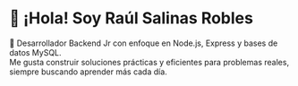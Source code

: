 # 👋 ¡Hola! Soy Raúl Salinas Robles

🎯 Desarrollador Backend Jr con enfoque en Node.js, Express y bases de datos MySQL.  
Me gusta construir soluciones prácticas y eficientes para problemas reales, siempre buscando aprender más cada día.


<!--
**Raulsr97/Raulsr97** is a ✨ _special_ ✨ repository because its `README.md` (this file) appears on your GitHub profile.

Here are some ideas to get you started:

- 🔭 I’m currently working on ...
- 🌱 I’m currently learning ...
- 👯 I’m looking to collaborate on ...
- 🤔 I’m looking for help with ...
- 💬 Ask me about ...
- 📫 How to reach me: ...
- 😄 Pronouns: ...
- ⚡ Fun fact: ...
-->
